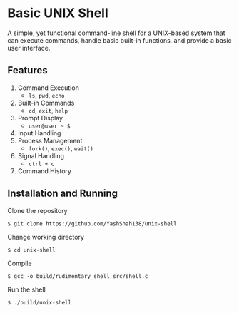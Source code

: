 # Basic UNIX Shell

A simple, yet functional command-line shell for a UNIX-based system that can execute commands, handle basic built-in functions, and provide a basic user interface.



## Features
1) Command Execution
    - `ls`, `pwd`, `echo`
2) Built-in Commands
    - `cd`, `exit`, `help`
3) Prompt Display
    - `user@user ~ $`
4) Input Handling
5) Process Management
    - `fork()`, `exec()`, `wait()`
6) Signal Handling
   - `ctrl + c`
7) Command History


## Installation and Running

Clone the repository
```
$ git clone https://github.com/YashShah138/unix-shell
```

Change working directory
```
$ cd unix-shell
```

Compile
```
$ gcc -o build/rudimentary_shell src/shell.c
```

Run the shell
```
$ ./build/unix-shell
```
